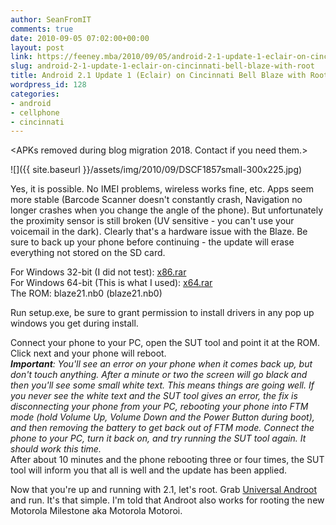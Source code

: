 ```yaml
---
author: SeanFromIT
comments: true
date: 2010-09-05 07:02:00+00:00
layout: post
link: https://feeney.mba/2010/09/05/android-2-1-update-1-eclair-on-cincinnati-bell-blaze-with-root/
slug: android-2-1-update-1-eclair-on-cincinnati-bell-blaze-with-root
title: Android 2.1 Update 1 (Eclair) on Cincinnati Bell Blaze with Root
wordpress_id: 128
categories:
- android
- cellphone
- cincinnati
---
```

&lt;APKs removed during blog migration 2018. Contact if you need them.&gt;

![]({{ site.baseurl }}/assets/img/2010/09/DSCF1857small-300x225.jpg)

Yes, it is possible. No IMEI problems, wireless works fine, etc. Apps seem more stable (Barcode Scanner doesn't constantly crash, Navigation no longer crashes when you change the angle of the phone). But unfortunately the proximity sensor is still broken (UV sensitive - you can't use your voicemail in the dark). Clearly that's a hardware issue with the Blaze. Be sure to back up your phone before continuing - the update will erase everything not stored on the SD card.  
  
For Windows 32-bit (I did not test): [x86.rar](http://rom.apanda.com.cn/A60/Hipi2_1_9/x86.rar)  
For Windows 64-bit (This is what I used): [x64.rar](http://rom.apanda.com.cn/A60/Hipi2_1_9/x64.rar)  
The ROM: blaze21.nb0 (blaze21.nb0)  
  
Run setup.exe, be sure to grant permission to install drivers in any pop up windows you get during install.  
  
Connect your phone to your PC, open the SUT tool and point it at the ROM. Click next and your phone will reboot.  
_**Important**: You'll see an error on your phone when it comes back up, but don't touch anything. After a minute or two the screen will go black and then you'll see some small white text. This means things are going well. If you never see the white text and the SUT tool gives an error, the fix is disconnecting your phone from your PC, rebooting your phone into FTM mode (hold Volume Up, Volume Down and the Power Button during boot), and then removing the battery to get back out of FTM mode. Connect the phone to your PC, turn it back on, and try running the SUT tool again. It should work this time._  
After about 10 minutes and the phone rebooting three or four times, the SUT tool will inform you that all is well and the update has been applied.  
  
Now that you're up and running with 2.1, let's root. Grab [Universal Androot](http://blog.23corner.com/2010/08/30/universal-androot-1-6-2-beta-5/) and run. It's that simple. I'm told that Androot also works for rooting the new Motorola Milestone aka Motorola Motoroi.
